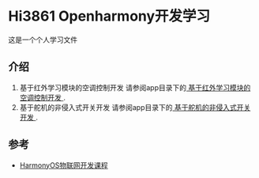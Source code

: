 # Hi3861 Openharmony开发学习

这是一个个人学习文件

## 介绍
1. 基于红外学习模块的空调控制开发
   请参阅app目录下的[ 基于红外学习模块的空调控制开发 ](src/applications/sample/wifi-iot/app/demo_infrared/README.md).
2. 基于舵机的非侵入式开关开发
  请参阅app目录下的[ 基于舵机的非侵入式开关开发 ](src/applications/sample/wifi-iot/app/demo_servo/README.md).
   
## 参考

- [HarmonyOS物联网开发课程](https://developer.huawei.com/consumer/cn/training/course/mooc/C101641968823265204?refresh=1669428623989)

